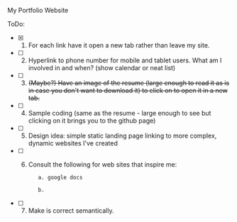 My Portfolio Website

ToDo:

-[X] 1. For each link have it open a new tab rather than leave my site.

-[ ] 2. Hyperlink to phone number for mobile and tablet users.
What am I involved in and when? (show calendar or neat list)

-[ ] 3. ~~(Maybe?) Have an image of the resume (large enough to read it as is in case you don't want to download it) to click on to open it in a new tab.~~

-[ ] 4. Sample coding (same as the resume - large enough to see but clicking on it brings you to the github page)

-[ ] 5. Design idea: simple static landing page linking to more complex, dynamic websites I've created

-[ ] 6. Consult the following for web sites that inspire me:

            a. google docs

            b.
-[ ] 7. Make is correct semantically.
